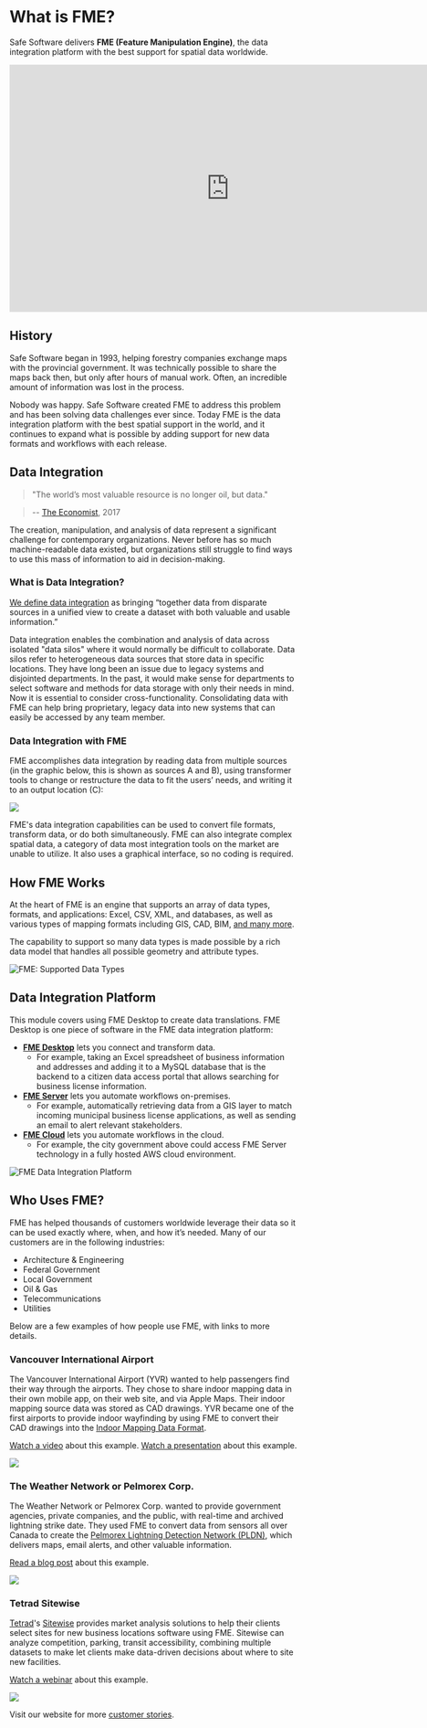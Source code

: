 # What is FME?

Safe Software delivers **FME (Feature Manipulation Engine)**, the data integration platform with the best support for spatial data worldwide.

<iframe width="770" height="433" src="https://www.youtube.com/embed/sn7K0xhiNSk" frameborder="0" allow="accelerometer; autoplay; encrypted-media; gyroscope; picture-in-picture" allowfullscreen></iframe>

## History

Safe Software began in 1993, helping forestry companies exchange maps with the provincial government. It was technically possible to share the maps back then, but only after hours of manual work. Often, an incredible amount of information was lost in the process.

Nobody was happy. Safe Software created FME to address this problem and has been solving data challenges ever since. Today FME is the data integration platform with the best spatial support in the world, and it continues to expand what is possible by adding support for new data formats and workflows with each release.

## Data Integration

<tag></tag>
> "The world’s most valuable resource is no longer oil, but data."

>-- [The Economist](https://www.economist.com/leaders/2017/05/06/the-worlds-most-valuable-resource-is-no-longer-oil-but-data), 2017

The creation, manipulation, and analysis of data represent a significant challenge for contemporary organizations. Never before has so much machine-readable data existed, but organizations still struggle to find ways to use this mass of information to aid in decision-making.

### What is Data Integration?

[We define data integration](https://www.safe.com/what-is/data-integration/) as bringing “together data from disparate sources in a unified view to create a dataset with both valuable and usable information.”

Data integration enables the combination and analysis of data across isolated "data silos" where it would normally be difficult to collaborate. Data silos refer to heterogeneous data sources that store data in specific locations. They have long been an issue due to legacy systems and disjointed departments. In the past, it would make sense for departments to select software and methods for data storage with only their needs in mind. Now it is essential to consider cross-functionality. Consolidating data with FME can help bring proprietary, legacy data into new systems that can easily be accessed by any team member.

### Data Integration with FME

FME accomplishes data integration by reading data from multiple sources (in the graphic below, this is shown as sources A and B), using transformer tools to change or restructure the data to fit the users’ needs, and writing it to an output location (C):

![](./Images/Img1.001.WhatIsFME.png)

FME's data integration capabilities can be used to convert file formats, transform data, or do both simultaneously. FME can also integrate complex spatial data, a category of data most integration tools on the market are unable to utilize. It also uses a graphical interface, so no coding is required.

## How FME Works

At the heart of FME is an engine that supports an array of data types, formats, and applications: Excel, CSV, XML, and databases, as well as various types of mapping formats including GIS, CAD, BIM, [and many more](https://www.safe.com/integrate/#!).

The capability to support so many data types is made possible by a rich data model that handles all possible geometry and attribute types.

![FME: Supported Data Types](./Images/Img1.002.FMEDataTypes.png)

## Data Integration Platform

This module covers using FME Desktop to create data translations. FME Desktop is one piece of software in the FME data integration platform:

- [**FME Desktop**](https://www.safe.com/fme/fme-desktop/) lets you connect and transform data.
  - For example, taking an Excel spreadsheet of business information and addresses and adding it to a MySQL database that is the backend to a citizen data access portal that allows searching for business license information.
- [**FME Server**](https://www.safe.com/fme/fme-server/) lets you automate workflows on-premises.
  - For example, automatically retrieving data from a GIS layer to match incoming municipal business license applications, as well as sending an email to alert relevant stakeholders.
- [**FME Cloud**](https://www.safe.com/fme/fme-cloud/) lets you automate workflows in the cloud.
  - For example, the city government above could access FME Server technology in a fully hosted AWS cloud environment.

![FME Data Integration Platform](./Images/fme-platform.png)

## Who Uses FME?

FME has helped thousands of customers worldwide leverage their data so it can be used exactly where, when, and how it’s needed. Many of our customers are in the following industries:

- Architecture & Engineering
- Federal Government
- Local Government
- Oil & Gas
- Telecommunications
- Utilities

Below are a few examples of how people use FME, with links to more details.

### Vancouver International Airport

The Vancouver International Airport (YVR) wanted to help passengers find their way through the airports. They chose to share indoor mapping data in their own mobile app, on their web site, and via Apple Maps. Their indoor mapping source data was stored as CAD drawings. YVR became one of the first airports to provide indoor wayfinding by using FME to convert their CAD drawings into the [Indoor Mapping Data Format](https://www.safe.com/integrate/indoor-mapping-data-format-imdf/).

[Watch a video](https://www.youtube.com/watch?v=pHaLPP6Vj4c&feature=youtu.be) about this example.
[Watch a presentation](https://www.safe.com/presentation/indoor-mapping-trials-and-tribulations/?) about this example.

![](./Images/Img1.002a.yvr.png)

### The Weather Network or Pelmorex Corp.

The Weather Network or Pelmorex Corp. wanted to provide government agencies, private companies, and the public, with real-time and archived lightning strike date. They used FME to convert data from sensors all over Canada to create the [Pelmorex Lightning Detection Network (PLDN)](http://data.twncs.com/Solutions/Lightning/lightning.html), which delivers maps, email alerts, and other valuable information.

[Read a blog post](https://blog.safe.com/2010/09/fme-server-and-the-weather-network/?) about this example.

![](./Images/Img1.002b.the-weather-network.png)

### Tetrad Sitewise

[Tetrad](http://www.tetrad.com/)'s [Sitewise](http://www.tetrad.com/software/sitewisepro/) provides market analysis solutions to help their clients select sites for new business locations software using FME. Sitewise can analyze competition, parking, transit accessibility, combining multiple datasets to make let clients make data-driven decisions about where to site new facilities.

[Watch a webinar](https://www.safe.com/webinars/market-analysis/) about this example.

![](./Images/Img1.002c.FME-AGOL-drive-time-polygon.jpg)

Visit our website for more [customer stories](https://www.safe.com/customers/).

